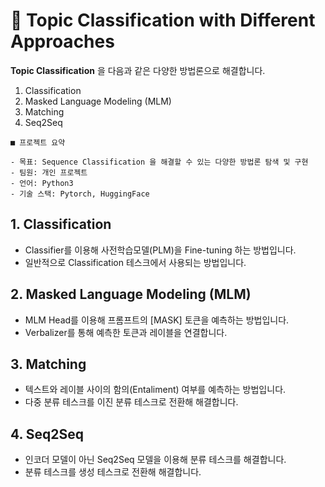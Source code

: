 # 📰 Topic Classification with Different Approaches

__Topic Classification__ 을 다음과 같은 다양한 방법론으로 해결합니다.

1. Classification
2. Masked Language Modeling (MLM)
3. Matching
4. Seq2Seq

```
■ 프로젝트 요약
 
- 목표: Sequence Classification 을 해결할 수 있는 다양한 방법론 탐색 및 구현
- 팀원: 개인 프로젝트
- 언어: Python3
- 기술 스택: Pytorch, HuggingFace
```


## 1. Classification

- Classifier를 이용해 사전학습모델(PLM)을 Fine-tuning 하는 방법입니다.
- 일반적으로 Classification 테스크에서 사용되는 방법입니다. 


## 2. Masked Language Modeling (MLM)

- MLM Head를 이용해 프롬프트의 [MASK] 토큰을 예측하는 방법입니다.
- Verbalizer를 통해 예측한 토큰과 레이블을 연결합니다.    

## 3. Matching

- 텍스트와 레이블 사이의 함의(Entaliment) 여부를 예측하는 방법입니다.
- 다중 분류 테스크를 이진 분류 테스크로 전환해 해결합니다. 

## 4. Seq2Seq

- 인코더 모델이 아닌 Seq2Seq 모델을 이용해 분류 테스크를 해결합니다. 
- 분류 테스크를 생성 테스크로 전환해 해결합니다. 

